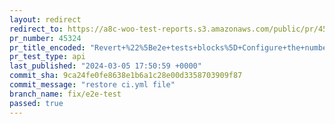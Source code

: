 ```yaml
---
layout: redirect
redirect_to: https://a8c-woo-test-reports.s3.amazonaws.com/public/pr/45324/api/index.html
pr_number: 45324
pr_title_encoded: "Revert+%22%5Be2e+tests+blocks%5D+Configure+the+number+of+shards+for+each+ma%E2%80%A6"
pr_test_type: api
last_published: "2024-03-05 17:50:59 +0000"
commit_sha: 9ca24fe0fe8638e1b6a1c28e00d3358703909f87
commit_message: "restore ci.yml file"
branch_name: fix/e2e-test
passed: true
---
```

